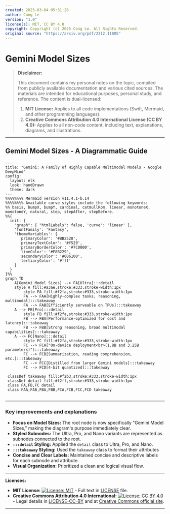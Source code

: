 ```yaml
---
created: 2025-03-04 05:31:26
author: Cong Le
version: "1.0"
license(s): MIT, CC BY 4.0
copyright: Copyright (c) 2025 Cong Le. All Rights Reserved.
original source: "https://arxiv.org/pdf/2312.11805"
---
```




# Gemini Model Sizes
> **Disclaimer:**
>
> This document contains my personal notes on the topic,
> compiled from publicly available documentation and various cited sources.
> The materials are intended for educational purposes, personal study, and reference.
> The content is dual-licensed:
> 1. **MIT License:** Applies to all code implementations (Swift, Mermaid, and other programming languages).
> 2. **Creative Commons Attribution 4.0 International License (CC BY 4.0):** Applies to all non-code content, including text, explanations, diagrams, and illustrations.
---


## Gemini Model Sizes - A Diagrammatic Guide 



```mermaid
---
title: "Gemini: A Family of Highly Capable Multimodal Models - Google DeepMind"
config:
  layout: elk
  look: handDrawn
  theme: dark
---
%%%%%%%% Mermaid version v11.4.1-b.14
%%%%%%%% Available curve styles include the following keywords:
%% basis, bumpX, bumpY, cardinal, catmullRom, linear, monotoneX, monotoneY, natural, step, stepAfter, stepBefore.
%%{
  init: {
    "graph": { "htmlLabels": false, 'curve': 'linear' },
    'fontFamily': 'Fantasy',
    'themeVariables': {
      'primaryColor': '#BB2528',
      'primaryTextColor': '#f529',
      'primaryBorderColor': '#7C0000',
      'lineColor': '#F8B229',
      'secondaryColor': '#006100',
      'tertiaryColor': '#fff'
    }
  }
}%%
graph TD
    A[Gemini Model Sizes] --> FA[Ultra]:::detail
    style A fill:#a3ae,stroke:#333,stroke-width:1px
        style FA fill:#f2fa,stroke:#333,stroke-width:1px
        FA --> FAA[Highly-complex tasks, reasoning, multimodal]:::takeaway
        FA --> FAB[Efficiently serveable on TPUs]:::takeaway
    A --> FB[Pro]:::detail
        style FB fill:#f2fa,stroke:#333,stroke-width:1px
        FB --> FBA[Performance-optimized for cost and latency]:::takeaway
        FB --> FBB[Strong reasoning, broad multimodal capabilities]:::takeaway
    A --> FC[Nano]:::detail
        style FC fill:#f2fa,stroke:#333,stroke-width:1px
        FC --> FCA["On-device deployment<br>(1.8B and 3.25B parameters)"]:::takeaway
        FC --> FCB[Summarization, reading comprehension, etc.]:::takeaway
        FC --> FCC[Distilled from larger Gemini models]:::takeaway
        FC --> FCD[4-bit quantized]:::takeaway
    
 classDef takeaway fill:#f2b3,stroke:#333,stroke-width:1px
 classDef detail fill:#f2ff,stroke:#333,stroke-width:1px
 class FA,FB,FC detail
 class FAA,FAB,FBA,FBB,FCA,FCB,FCC,FCD takeaway
 
```

---


### Key improvements and explanations

*   **Focus on Model Sizes:**  The root node is now specifically "Gemini Model Sizes," making the diagram's purpose immediately clear.
*   **Styled Subnodes:** The Ultra, Pro, and Nano variants are represented as subnodes connected to the root.
*   **`:::detail` Styling:** Applied the `detail` class to Ultra, Pro, and Nano.
*   **`:::takeaway` Styling:** Used the `takeaway` class to format their attributes
*   **Concise and Clear Labels:** Maintained concise and descriptive labels for each subnode and attribute.
*   **Visual Organization:** Prioritized a clean and logical visual flow.




---
**Licenses:**

- **MIT License:**  [![License: MIT](https://img.shields.io/badge/License-MIT-yellow.svg)](LICENSE) - Full text in [LICENSE](LICENSE) file.
- **Creative Commons Attribution 4.0 International:** [![License: CC BY 4.0](https://licensebuttons.net/l/by/4.0/88x31.png)](LICENSE-CC-BY) - Legal details in [LICENSE-CC-BY](LICENSE-CC-BY) and at [Creative Commons official site](http://creativecommons.org/licenses/by/4.0/).

---
